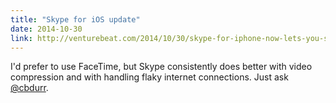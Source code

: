 ```yaml
---
title: "Skype for iOS update"
date: 2014-10-30
link: http://venturebeat.com/2014/10/30/skype-for-iphone-now-lets-you-save-and-delete-photos-gets-avatar-people-and-chat-improvements/
---
```

 I'd prefer to use FaceTime, but Skype consistently does better with video compression and with handling flaky internet connections. Just ask [@cbdurr](http://twitter.com/cbdurr).
